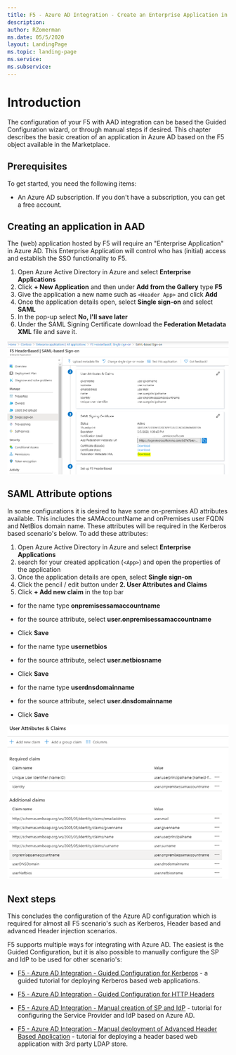 ```yaml
---
title: F5 - Azure AD Integration - Create an Enterprise Application in AAD
description: 
author: RZomerman
ms.date: 05/5/2020
layout: LandingPage
ms.topic: landing-page
ms.service: 
ms.subservice:
---
```


# Introduction

The configuration of your F5 with AAD integration can be based the Guided Configuration wizard, or through manual steps if desired. This chapter describes the basic creation of an application in Azure AD based on the F5 object available in the Marketplace.

## Prerequisites

To get started, you need the following items:

- An Azure AD subscription. If you don't have a subscription, you can get a free account.

## Creating an application in AAD

The (web) application hosted by F5 will require an "Enterprise Application" in Azure AD. This Enterprise Application will control who has (initial) access and establish the SSO functionality to F5.

1. Open Azure Active Directory in Azure and select **Enterprise Applications**
1. Click **+ New Application** and then under **Add from the Gallery** type **F5**
1. Give the application a new name such as `<Header App>` and click **Add**
1. Once the application details open, select **Single sign-on** and select **SAML**
1. In the pop-up select **No, I'll save later**
1. Under the SAML Signing Certificate download the **Federation Metadata XML** file and save it.

![F5AADAppConfig](./images/6.F5HeaderAADAppConfig.PNG)

## SAML Attribute options

In some configurations it is desired to have some on-premises AD attributes available. This includes the sAMAccountName and onPremises user FQDN and NetBios domain name. These attributes will be required in the Kerberos based scenario's below. To add these attributes:

1. Open Azure Active Directory in Azure and select **Enterprise Applications**
1. search for your created application (`<App>`) and open the properties of the application
1. Once the application details are open, select **Single sign-on**
1. Click the pencil / edit button under **2. User Attributes and Claims**
1. Click **+ Add new claim** in the top bar

- for the name type **onpremisessamaccountname**
- for the source attribute, select **user.onpremisessamaccountname**
- Click **Save**

- for the name type **usernetbios**
- for the source attribute, select **user.netbiosname**
- Click **Save**

- for the name type **userdnsdomainname**
- for the source attribute, select **user.dnsdomainname**
- Click **Save**

![f5apm-aad-additional-claims](./images/f5-aad-create-enterprise-application-additional-claims.PNG)

## Next steps

This concludes the configuration of the Azure AD configuration which is required for almost all F5 scenario's such as Kerberos, Header based and advanced Header injection scenarios.

F5 supports multiple ways for integrating with Azure AD. The easiest is the Guided Configuration, but it is also possible to manually configure the SP and IdP to be used for other scenario's:

- [F5 - Azure AD Integration - Guided Configuration for Kerberos](f5-kerberos-guided.md) - a guided tutorial for deploying Kerberos based web applications.
- [F5 - Azure AD Integration - Guided Configuration for HTTP Headers](f5-header-guided.md)

- [F5 - Azure AD Integration - Manual creation of SP and IdP](f5-aad-saml-manual.md) - tutorial for configuring the Service Provider and IdP based on Azure AD.
- [F5 - Azure AD Integration - Manual deployment of Advanced Header Based Application](f5-advanced-header.md) - tutorial for deploying a header based web application with 3rd party LDAP store.
